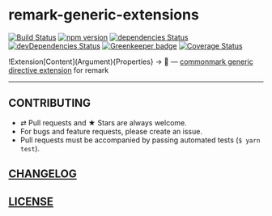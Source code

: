# remark-generic-extensions

[![Build Status](https://img.shields.io/travis/medfreeman/remark-generic-extensions.svg?label=build)](https://travis-ci.org/medfreeman/remark-generic-extensions)
[![npm version](https://img.shields.io/npm/v/remark-generic-extensions.svg)](https://www.npmjs.com/package/remark-generic-extensions)
[![dependencies Status](https://img.shields.io/david/medfreeman/remark-generic-extensions.svg)](https://david-dm.org/medfreeman/remark-generic-extensions)
[![devDependencies Status](https://img.shields.io/david/dev/medfreeman/remark-generic-extensions.svg)](https://david-dm.org/medfreeman/remark-generic-extensions?type=dev)
[![Greenkeeper badge](https://badges.greenkeeper.io/medfreeman/remark-generic-extensions.svg)](https://greenkeeper.io/)
[![Coverage Status](https://img.shields.io/coveralls/medfreeman/remark-generic-extensions/master.svg)](https://coveralls.io/github/medfreeman/remark-generic-extensions?branch=master)

!Extension\[Content\]\(Argument\)\{Properties\} -> :tada: — [commonmark generic directive extension](https://github.com/jgm/CommonMark/wiki/Generic-Directive-Extension-List) for remark

---

## CONTRIBUTING

* ⇄ Pull requests and ★ Stars are always welcome.
* For bugs and feature requests, please create an issue.
* Pull requests must be accompanied by passing automated tests (`$ yarn test`).

## [CHANGELOG](CHANGELOG.md)

## [LICENSE](LICENSE)
